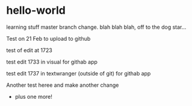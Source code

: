# hello-world
learning stuff
master branch change.
blah blah blah, off to the dog star...

Test on 21 Feb to upload to github

test of edit at 1723

test edit 1733 in visual for githab app

test edit 1737 in textwranger (outside of git) for githab app

Another test heree
and make another change
* plus one more!